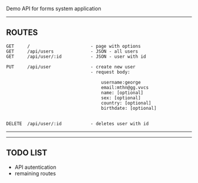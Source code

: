 Demo API for forms system application

------------------------------------------------------------
ROUTES
------------------------------------------------------------

    GET     /                       - page with options
    GET     /api/users              - JSON - all users
    GET     /api/user/:id           - JSON - user with id

    PUT     /api/user               - create new user
                                    - request body:

                                        username:george
                                        email:mthn@gg.vvcs
                                        name: [optional]
                                        sex: [optional]
                                        country: [optional]
                                        birthdate: [optional]


    DELETE  /api/user/:id           - deletes user with id


------------------------------------------------------------
------------------------------------------------------------
TODO LIST
------------------------------------------------------------
- API autentication
- remaining routes